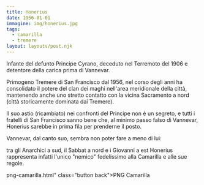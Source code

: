 ```yaml
---
title: Honerius
date: 1956-01-01
immagine: img/honerius.jpg
tags:
  - camarilla
  - tremere
layout: layouts/post.njk
---
```


Infante del defunto Principe Cyrano, deceduto nel Terremoto del 1906 e detentore della carica prima di Vannevar. 

Primogeno Tremere di San Francisco dal 1956, nel corso degli anni ha consolidato il potere del clan dei maghi nell'area meridionale della città, mantenendo anche uno stretto contatto con la vicina Sacramento a nord (città storicamente dominata dai Tremere).

Il suo astio (ricambiato) nei confronti del Principe non è un segreto, e tutti i fratelli di San Francisco sanno bene che, al minimo passo falso di Vannevar, Honerius sarebbe in prima fila per prenderne il posto.

Vannevar, dal canto suo, sembra non poter fare a meno di lui: 

tra gli Anarchici a sud, il Sabbat a nord e i Giovanni a est Honerius rappresenta infatti l'unico "nemico" fedelissimo alla Camarilla e alle sue regole.

png-camarilla.html" class="button back">PNG Camarilla</a>